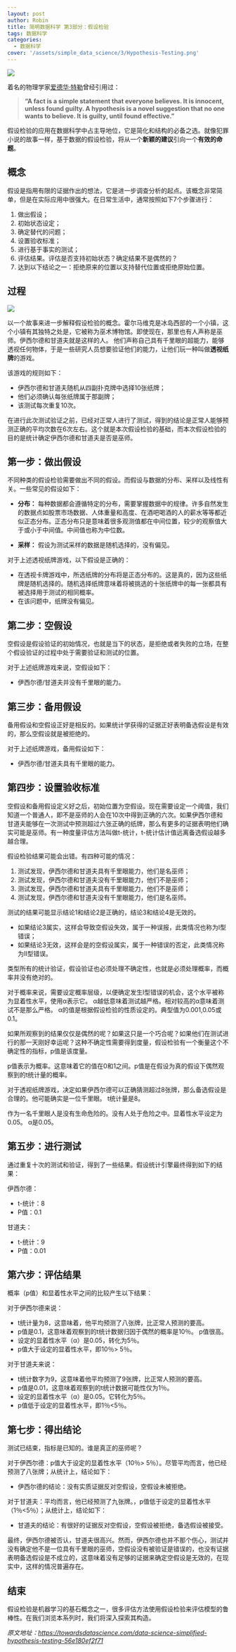 ```yaml
---
layout: post
author: Robin
title: 简明数据科学 第3部分：假设检验
tags: 数据科学
categories:
  - 数据科学 
cover: '/assets/simple_data_science/3/Hypothesis-Testing.png'
--- 
```


![](/assets/simple_data_science/3/Hypothesis-Testing.png)

着名的物理学家[爱德华·特勒](https://en.wikipedia.org/wiki/Edward_Teller)曾经引用过：

> **“A fact is a simple statement that everyone believes. It is innocent, unless found guilty. A hypothesis is a novel suggestion that no one wants to believe. It is guilty, until found effective.”**

假设检验的应用在数据科学中占主导地位，它是简化和结构的必备之选。就像犯罪小说的故事一样，基于数据的假设检验，将从一个**新颖的建议**引向一个**有效的命题**。

## 概念

假设是指用有限的证据作出的想法，它是进一步调查分析的起点。该概念非常简单，但是在实际应用中很强大。在日常生活中，通常按照如下7个步骤进行：

1. 做出假设；
2. 初始状态设定；
3. 确定替代的问题；
4. 设置验收标准；
5. 进行基于事实的测试；
6. 评估结果。评估是否支持初始状态？确定结果不是偶然的？
7. 达到以下结论之一：拒绝原来的位置以支持替代位置或拒绝原始位置。

## 过程

![](/assets/simple_data_science/3/Process.png)

以一个故事来进一步解释假设检验的概念。霍尔马维克是冰岛西部的一个小镇，这个小镇有其独特之处是，它被称为巫术博物馆。即使现在，那里也有人声称是巫师。伊西尔德和甘道夫就是这样的人。
他们声称自己具有千里眼的超能力，能够透视任何物体，于是一些研究人员想要验证他们的能力，让他们玩一种叫做**透视纸牌**的游戏。

该游戏的规则如下：

* 伊西尔德和甘道夫随机从四副扑克牌中选择10张纸牌；
* 他们必须确认每张纸牌属于那副牌；
* 该测试每次重复10次。

在进行此次测试验证之前，已经对正常人进行了测试，得到的结论是正常人能够预测正确的平均次数在6次左右。这个就是本次假设检验的基础，而本次假设检验的目的是统计确定伊西尔德和甘道夫是否是巫师。

## 第一步：做出假设

不同种类的假设检验需要做出不同的假设。而假设与数据的分布、采样以及线性有关。一些常见的假设如下：

* **分布：** 每种数据都会遵循特定的分布，需要掌握数据中的规律。许多自然发生的数据点如股票市场数据、人体重量和高度、在酒吧喝酒的人的薪水等等都近似正态分布。正态分布只是意味着很多观测值都在中间位置，较少的观察值大于或小于中间值。中间值也称为中位数。

* **采样：** 假设为测试采样的数据是随机选择的，没有偏见。

对于上述透视纸牌游戏，以下假设是正确的：

* 在透视卡牌游戏中，所选纸牌的分布将是正态分布的。这是真的，因为这些纸牌是随机选择的。随机选择纸牌意味着将被挑选的十张纸牌中的每一张都具有被选择用于测试的相同概率。
* 在该问题中，纸牌没有偏见。

## 第二步：空假设

空假设是假设验证的初始情况，也就是当下的状态，是拒绝或者失败的立场，在整个假设验证的过程中处于需要验证和测试的位置。

对于上述纸牌游戏来说，空假设如下：

* 伊西尔德/甘道夫并没有千里眼的能力。

## 第三步：备用假设

备用假设和空假设正好是相反的。如果统计学获得的证据正好表明备选假设是有效的，那么空假设就是被拒绝的。

对于上述纸牌游戏，备用假设如下：

* 伊西尔德/甘道夫具有千里眼的能力。

## 第四步：设置验收标准

空假设和备用假设定义好之后，初始位置为空假设。现在需要设定一个阈值，我们知道一个普通人，即不是巫师的人会在10次中得到正确的六次。如果伊西尔德和甘道夫能够在一次测试中预测超过六张正确的纸牌，那么有更多的证据表明他们确实可能是巫师。有一种度量评估方法叫做t-统计，t-统计估计值远离备选假设越多越合理。

假设检验结果可能会出错。有四种可能的情况：

1. 测试发现，伊西尔德和甘道夫具有千里眼能力，他们是名巫师；
2. 测试发现，伊西尔德和甘道夫没有千里眼能力，他们不是巫师；
3. 测试发现，伊西尔德和甘道夫具有千里眼能力，他们不是巫师；
4. 测试发现，伊西尔德和甘道夫没有千里眼能力，他们是名巫师。

测试的结果可能显示结论1和结论2是正确的，结论3和结论4是无效的。

* 如果结论3属实，这样会导致空假设失效，属于一种误报，此类情况也称为Ⅰ型错误；
* 如果结论3无效，这样会是的空假设属实，属于一种错误的否定，此类情况称为Ⅱ型错误。

类型所有的统计验证，假设验证也必须处理不确定性，也就是必须处理概率，而概率并没有绝对的。

对于概率来说，需要设定概率层级，以便确定发生I型错误的机会，这个水平被称为显着性水平，使用α表示它。 α越低意味着测试越严格。相对较高的α意味着测试不是那么严格。 α的值是根据假设检验的性质设定的。典型值为0.001,0.05或0.1。

如果所观察到的结果仅仅是偶然的呢？如果这只是一个巧合呢？如果他们在测试进行的那一天刚好幸运呢？这种不确定性需要得到度量，假设检验有一个衡量这个不确定性的指标，p值是该度量。

p值表示为概率。这意味着它的值在0和1之间。p值是在假设为真的假设下偶然观察到的t统计量的概率。

对于透视纸牌游戏，决定如果伊西尔德可以正确猜测超过8张牌，那么备选假设是合理的。他可能确实是一位千里眼。 t统计量是8。

作为一名千里眼人是没有生命危险的。没有人处于危险之中。显着性水平设定为0.05。 α是0.05。

## 第五步：进行测试

通过重复十次的测试和验证，得到了一些结果。假设统计引擎最终得到如下的结果：

伊西尔德：

* t-统计：8
* P值：0.1

甘道夫：

* t-统计：9
* P值：0.01

## 第六步：评估结果

概率（p值）和显着性水平之间的比较产生以下结果：

对于伊西尔德来说：

* t统计量为8，这意味着，他平均预测了八张牌，比正常人预测的要高。
* p值是0.1，这意味着观察到的t统计数据归因于偶然的概率是10％。 p值很高。
* 设定的显着性水平（α）是0.05，转化为5％。
* p值大于设定的显着性水平，即10％> 5％。


对于甘道夫来说：

* t统计数字为9，这意味着他平均预测了9张牌，比正常人预测的要高。
* p值是0.01，这意味着观察到的t统计数据可能性仅为1％。
* 设定的显着性水平（α）是0.05。它转化为5％。
* p值低于设定的显着性水平，即1％<5％。

## 第七步：得出结论

测试已结束，指标是已知的。谁是真正的巫师呢？

对于伊西尔德：p值大于设定的显着性水平（10％> 5％）。尽管平均而言，他已经预测了八张牌；从统计上，结论如下：

* 伊西尔德的结论：没有实质证据反对空假设，空假设未被拒绝。

对于甘道夫：平均而言，他已经预测了九张牌。，p值低于设定的显着性水平（1％<5％）；从统计上，结论如下：

* 甘道夫的结论：有很好的证据反对空假设，空假设被拒绝，备选假设被接受。


最终，伊西尔德被否认，甘道夫很高兴。然而，伊西尔德也并不那个伤心，测试并没有确定他不是一位具有千里眼的巫师，空假设没有被验证是错误的，也没有证据表明备选假设是不成立的，这意味着没有足够的证据来确定空假设是无效的，在现实中，这样的情况普遍存在。

## 结束

假设检验是机器学习的基石概念之一，很多评估方法使用假设检验来评估模型的鲁棒性。在我们浏览本系列时，我们将深入探索其构造。

_原文地址：https://towardsdatascience.com/data-science-simplified-hypothesis-testing-56e180ef2f71_
